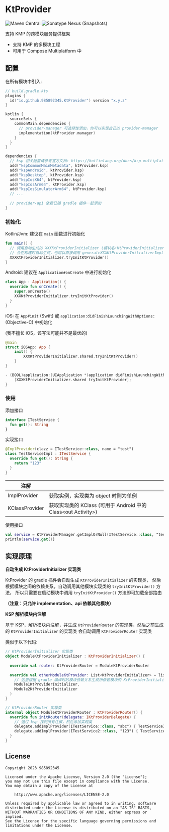 # KtProvider
![Maven Central](https://img.shields.io/maven-central/v/io.github.985892345/provider-api?server=https://s01.oss.sonatype.org&label=release)
![Sonatype Nexus (Snapshots)](https://img.shields.io/nexus/s/io.github.985892345/provider-api?server=https://s01.oss.sonatype.org&label=SNAPSHOT)

支持 KMP 的跨模块服务提供框架  
- 支持 KMP 的多模块工程
- 可用于 Compose Multiplatform 中

## 配置
在所有模块中引入:
```kotlin
// build.gradle.kts
plugins {
  id("io.github.985892345.KtProvider") version "x.y.z"
}

kotlin {
  sourceSets {
    commonMain.dependencies {
      // provider-manager 可选择性添加，你可以实现自己的 provider-manager
      implementation(ktProvider.manager)
    }
  }
}

dependencies {
  // ksp 相关配置请参考官方文档: https://kotlinlang.org/docs/ksp-multiplatform.html
  add("kspCommonMainMetadata", ktProvider.ksp)
  add("kspAndroid", ktProvider.ksp)
  add("kspDesktop", ktProvider.ksp)
  add("kspIosX64", ktProvider.ksp)
  add("kspIosArm64", ktProvider.ksp)
  add("kspIosSimulatorArm64", ktProvider.ksp)
  // ...
  
  // provider-api 依赖已随 gradle 插件一起添加
}
```

### 初始化
Kotlin/Jvm: 建议在 `main` 函数进行初始化
```kotlin
fun main() {
  // 调用自动生成的 XXXKtProviderInitializer (模块名+KtProviderInitializer)
  // 会在构建时自动生成，也可以直接调用 generateXXXKtProviderInitializerImpl gradle 任务直接生成
  XXXKtProviderInitializer.tryInitKtProvider()
}
```

Android: 建议在 `Application#onCreate` 中进行初始化
```kotlin
class App : Application() {
  override fun onCreate() {
    super.onCreate()
    XXXKtProviderInitializer.tryInitKtProvider()
  }
}
```

iOS: 在 `App#init` (Swift) 或 `application:didFinishLaunchingWithOptions:` (Objective-C) 中初始化 

(我不擅长 iOS，该写法可能并不是最优的)
```swift
@main
struct iOSApp: App {
    init() {
        XXXKtProviderInitializer.shared.tryInitKtProvider()
    }
}
```
```objective-c
- (BOOL)application:(UIApplication *)application didFinishLaunchingWithOptions:(NSDictionary *)launchOptions {
    [XXXKtProviderInitializer.shared tryInitKtProvider];
}
```

### 使用
添加接口
```kotlin
interface ITestService {
  fun get(): String
}
```

实现接口
```kotlin
@ImplProvider(clazz = ITestService::class, name = "test")
class TestServiceImpl : ITestService {
  override fun get(): String {
    return "123"
  }
}
```
| 注解             |                                                     |
|----------------|-----------------------------------------------------|
| ImplProvider   | 获取实例，实现类为 object 时则为单例                              |
| KClassProvider | 获取实现类的 KClass (可用于 Android 中的 Class\<out Activity>) |

使用接口
```kotlin
val service = KtProviderManager.getImplOrNull(ITestService::class, "test")
println(service.get())
```

## 实现原理
**自动生成 KtProviderInitializer 实现类**

KtProvider 的 gradle 插件会自动生成 `KtProviderInitializer` 的实现类，
然后根据模块之间的依赖关系，自动调用其他模块实现类的 `tryInitKtProvider()` 方法，
所以只需要在启动模块中调用 `tryInitKtProvider()` 方法即可加载全部路由

**（注意：只允许 implementation、api 依赖其他模块）**

**KSP 解析模块内注解**

基于 KSP，解析模块内注解，并生成 `KtProviderRouter` 的实现类，然后之前生成的 `KtProviderInitializer` 的实现类
会自动调用 `KtProviderRouter` 实现类

类似于以下代码:
```kotlin
// KtProviderInitializer 实现类
object ModuleKtProviderInitializer : KtProviderInitializer() {
  
  override val router: KtProviderRouter = ModuleKtProviderRouter
  
  override val otherModuleKtProvider: List<KtProviderInitializer> = listOf(
    // 这里根据 gradle 编译时的模块依赖关系生成所依赖模块的 KtProviderInitializer 实现类
    Module1KtProviderInitializer,
    Module2KtProviderInitializer
  )
}
```
```kotlin
// KtProviderRouter 实现类
internal object ModuleKtProviderRouter : KtProviderRouter() {
  override fun initRouter(delegate: IKtProviderDelegate) {
    // 通过 ksp 找到所有注解，然后添加实现类
    delegate.addImplProvider(ITestService::class, "abc") { TestServiceImpl }
    delegate.addImplProvider(ITestService2::class, "123") { TestServiceImpl2 }
  }
}
```


## License
```
Copyright 2023 985892345

Licensed under the Apache License, Version 2.0 (the "License");
you may not use this file except in compliance with the License.
You may obtain a copy of the License at

    http://www.apache.org/licenses/LICENSE-2.0

Unless required by applicable law or agreed to in writing, software
distributed under the License is distributed on an "AS IS" BASIS,
WITHOUT WARRANTIES OR CONDITIONS OF ANY KIND, either express or implied.
See the License for the specific language governing permissions and
limitations under the License.
```
